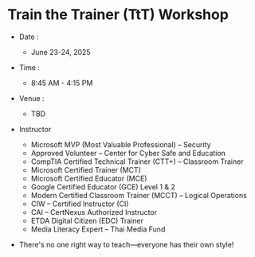 # Train the Trainer (TtT) Workshop

+ Date : 
	+ June 23-24, 2025
	
+ Time :
	+ 8:45 AM - 4:15 PM
	
+ Venue :
	+ TBD

+ Instructor
	+ Microsoft MVP (Most Valuable Professional) – Security
	+ Approved Volunteer – Center for Cyber Safe and Education
	+ CompTIA Certified Technical Trainer (CTT+) – Classroom Trainer
	+ Microsoft Certified Trainer (MCT)
	+ Microsoft Certified Educator (MCE)
	+ Google Certified Educator (GCE) Level 1 & 2
	+ Modern Certified Classroom Trainer (MCCT) – Logical Operations
	+ CIW – Certified Instructor (CI)
	+ CAI – CertNexus Authorized Instructor
	+ ETDA Digital Citizen (EDC) Trainer
	+ Media Literacy Expert – Thai Media Fund
	
* There's no one right way to teach—everyone has their own style!